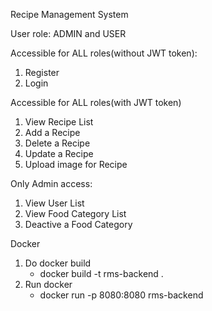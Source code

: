 Recipe Management System

User role: ADMIN and USER

Accessible for ALL roles(without JWT token):
1. Register
2. Login
   
Accessible for ALL roles(with JWT token)
1. View Recipe List
2. Add a Recipe
3. Delete a Recipe
4. Update a Recipe
5. Upload image for Recipe
   
Only Admin access: 
1. View User List
2. View Food Category List
3. Deactive a Food Category

Docker 
1. Do docker build
   - docker build -t rms-backend .
2. Run docker
   - docker run -p 8080:8080 rms-backend


   
